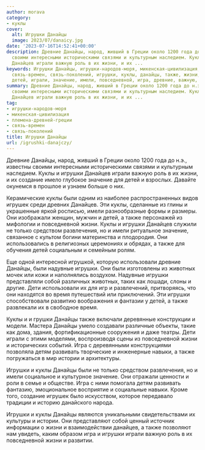```yaml
---
author: morava
category:
- куклы
cover:
  alt: Игрушки Данайцы
  image: 2023/07/danaicy.jpg
date: '2023-07-16T14:52:41+00:00'
description: Древние Данайцы, народ, живший в Греции около 1200 года до н.э., известны
  своими интересными историческими связями и культурным наследием. Куклы и игрушки
  Данайцев играли важную роль в их жизни, и их ...
keywords: Игрушки Данайцы, игрушки-народов-моря, микенская-цивилизация, племена-древней-греции,
  связь-времен, связь-поколений, игрушки, куклы, данайцы, также, жизни, данайцев,
  детей, играли, значение, имели, повседневной, игра, древние, важную, роль
summary: Древние Данайцы, народ, живший в Греции около 1200 года до н.э., известны
  своими интересными историческими связями и культурным наследием. Куклы и игрушки
  Данайцев играли важную роль в их жизни, и их ...
tag:
- игрушки-народов-моря
- микенская-цивилизация
- племена-древней-греции
- связь-времен
- связь-поколений
title: Игрушки Данайцы
url: /igrushki-danajczy/
---
```


Древние Данайцы, народ, живший в Греции около 1200 года до н.э., известны своими интересными историческими связями и культурным наследием. Куклы и игрушки Данайцев играли важную роль в их жизни, и их создание имело глубокое значение для детей и взрослых. Давайте окунемся в прошлое и узнаем больше о них.

Керамические куклы были одним из наиболее распространенных видов игрушек среди древних Данайцев. Эти куклы, сделанные из глины и украшенные яркой росписью, имели разнообразные формы и размеры. Они изображали женщин, мужчин и детей, а также персонажей из мифологии и повседневной жизни. Куклы и игрушки Данайцев служили не только средством развлечения, но и имели ритуальное значение, связанное с культом богини материнства и плодородия. Они использовались в религиозных церемониях и обрядах, а также для обучения детей социальным и семейным ролям.

Еще одной интересной игрушкой, которую использовали древние Данайцы, были надувные игрушки. Они были изготовлены из животных мочек или кожи и наполнялись воздухом. Надувные игрушки представляли собой различных животных, таких как лошади, слоны и другие. Дети использовали их для игр и развлечений, притворяясь, что они находятся во время путешествий или приключений. Эти игрушки способствовали развитию воображения и фантазии у детей, а также развлекали их в свободное время.

Куклы и и грушки Данайцы также включали деревянные конструкции и модели. Мастера Данайцы умело создавали различные объекты, такие как дома, здания, фортификационные сооружения и даже театры. Дети играли с этими моделями, воспроизводя сцены из повседневной жизни и исторических событий. Игра с деревянными конструкциями позволяла детям развивать творческие и инженерные навыки, а также погружаться в мир истории и архитектуры.

Игрушки и куклы Данайцы были не только средством развлечения, но и имели социальное и культурное значение. Они отражали ценности и роли в семье и обществе. Игра с ними помогала детям развивать фантазию, эмоциональное восприятие и социальные навыки. Кроме того, создание игрушек было искусством, которое передавало традиции и историю данайского народа.

Игрушки и куклы Данайцы являются уникальными свидетельствами их культуры и истории. Они представляют собой ценный источник информации о жизни и взаимодействии данайцев, а также позволяют нам увидеть, каким образом игра и игрушки играли важную роль в их повседневной жизни и развитии.